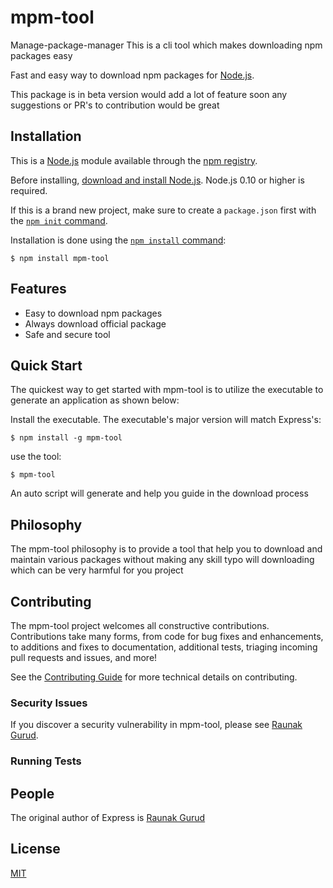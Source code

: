 # mpm-tool
Manage-package-manager
This is a cli tool which makes downloading npm packages easy

  Fast and easy way to download npm packages for [Node.js](http://nodejs.org).

  This package is in beta version would add a lot of feature soon any suggestions
  or PR's to contribution would be great 

## Installation

This is a [Node.js](https://nodejs.org/en/) module available through the
[npm registry](https://www.npmjs.com/).

Before installing, [download and install Node.js](https://nodejs.org/en/download/).
Node.js 0.10 or higher is required.

If this is a brand new project, make sure to create a `package.json` first with
the [`npm init` command](https://docs.npmjs.com/creating-a-package-json-file).

Installation is done using the
[`npm install` command](https://docs.npmjs.com/getting-started/installing-npm-packages-locally):

```console
$ npm install mpm-tool
```

## Features

  * Easy to download npm packages
  * Always download official package
  * Safe and secure tool

## Quick Start

  The quickest way to get started with mpm-tool is to utilize the executable to generate an application as shown below:

  Install the executable. The executable's major version will match Express's:

```console
$ npm install -g mpm-tool
```

  use the tool:

```console
$ mpm-tool 
```
  An auto script will generate and help you guide in the download process

## Philosophy

  The mpm-tool philosophy is to provide a tool that help you to download and maintain various 
  packages without making any skill typo will downloading which can be very harmful for you 
  project

## Contributing


The mpm-tool project welcomes all constructive contributions. Contributions take many forms,
from code for bug fixes and enhancements, to additions and fixes to documentation, additional
tests, triaging incoming pull requests and issues, and more!

See the [Contributing Guide](Contributing.md) for more technical details on contributing.

### Security Issues

If you discover a security vulnerability in mpm-tool, please see [Raunak Gurud](raunakgurud2121@gmail.com).

### Running Tests


## People

The original author of Express is [Raunak Gurud](https://github.com/raunakgurud09)

## License

  [MIT](LICENSE)

